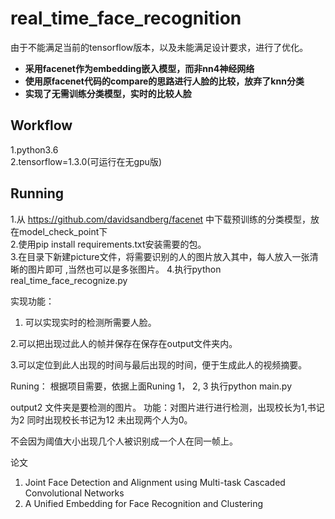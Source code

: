 # real_time_face_recognition
由于不能满足当前的tensorflow版本，以及未能满足设计要求，进行了优化。  
* **采用facenet作为embedding嵌入模型，而非nn4神经网络**
* **使用原facenet代码的compare的思路进行人脸的比较，放弃了knn分类**
* **实现了无需训练分类模型，实时的比较人脸**

## Workflow
1.python3.6  
2.tensorflow=1.3.0(可运行在无gpu版)

## Running
1.从 https://github.com/davidsandberg/facenet 中下载预训练的分类模型，放在model_check_point下  
2.使用pip install requirements.txt安装需要的包。  
3.在目录下新建picture文件，将需要识别的人的图片放入其中，每人放入一张清晰的图片即可 ,当然也可以是多张图片。 
4.执行python real_time_face_recognize.py 

实现功能：
1. 可以实现实时的检测所需要人脸。

2.可以把出现过此人的帧并保存在保存在output文件夹内。

3.可以定位到此人出现的时间与最后出现的时间，便于生成此人的视频摘要。



Runing：
根据项目需要，依据上面Runing 1， 2, 3
执行python main.py

output2 文件夹是要检测的图片。
功能：对图片进行进行检测，出现校长为1,书记为2 同时出现校长书记为12 未出现两个人为0。


不会因为阈值大小出现几个人被识别成一个人在同一帧上。
 

论文 

1. Joint Face Detection and Alignment using Multi-task Cascaded Convolutional Networks
2. A Unified Embedding for Face Recognition and Clustering






